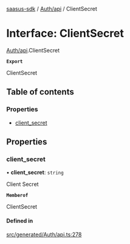 [saasus-sdk](../README.md) / [Auth/api](../modules/Auth_api.md) / ClientSecret

# Interface: ClientSecret

[Auth/api](../modules/Auth_api.md).ClientSecret

**`Export`**

ClientSecret

## Table of contents

### Properties

- [client\_secret](Auth_api.ClientSecret.md#client_secret)

## Properties

### client\_secret

• **client\_secret**: `string`

Client Secret

**`Memberof`**

ClientSecret

#### Defined in

[src/generated/Auth/api.ts:278](https://github.com/saasus-platform/saasus-sdk-javascript/blob/c6c266c/src/generated/Auth/api.ts#L278)
